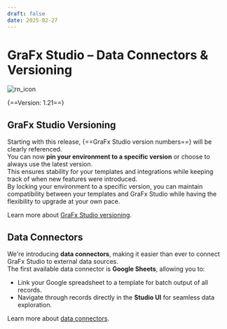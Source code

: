 ```yaml
---
draft: false
date: 2025-02-27
---
```


# GraFx Studio – Data Connectors & Versioning

![rn_icon](/assets/icon-GraFx-Studio.svg)

{==Version: 1.21==}

## GraFx Studio Versioning

Starting with this release, {==GraFx Studio version numbers==} will be clearly referenced.  
You can now **pin your environment to a specific version** or choose to always use the latest version.  
This ensures stability for your templates and integrations while keeping track of when new features were introduced.  
By locking your environment to a specific version, you can maintain compatibility between your templates and GraFx Studio while having the flexibility to upgrade at your own pace.

Learn more about [GraFx Studio versioning]().

## Data Connectors

We're introducing **data connectors**, making it easier than ever to connect GraFx Studio to external data sources.  
The first available data connector is **Google Sheets**, allowing you to:

- Link your Google spreadsheet to a template for batch output of all records.
- Navigate through records directly in the **Studio UI** for seamless data exploration.

Learn more about [data connectors]().